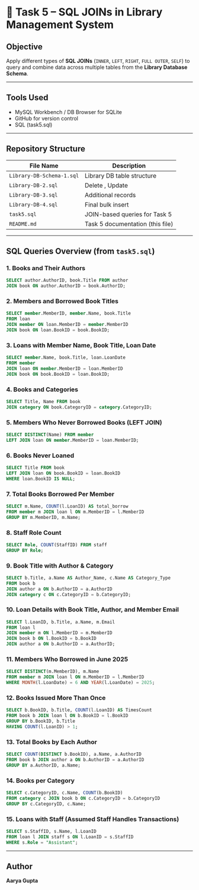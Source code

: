 
# 🔄 Task 5 – SQL JOINs in Library Management System

##  Objective

Apply different types of **SQL JOINs** (`INNER`, `LEFT`, `RIGHT`, `FULL OUTER`, `SELF`) to query and combine data across multiple tables from the **Library Database Schema**.

---

##  Tools Used

- MySQL Workbench / DB Browser for SQLite
- GitHub for version control
- SQL (task5.sql)

---

##  Repository Structure

| File Name               | Description                                 |
|------------------------|---------------------------------------------|
| `Library-DB-Schema-1.sql` | Library DB table structure                 |
| `Library-DB-2.sql`        | Delete , Update                            |
| `Library-DB-3.sql`        | Additional records                         |
| `Library-DB-4.sql`        | Final bulk insert                          |
| `task5.sql`               |  JOIN-based queries for Task 5            |
| `README.md`              | Task 5 documentation (this file)           |

---

##  SQL Queries Overview (from `task5.sql`)

### 1. Books and Their Authors
```sql
SELECT author.AuthorID, book.Title FROM author
JOIN book ON author.AuthorID = book.AuthorID;
```

### 2. Members and Borrowed Book Titles
```sql
SELECT member.MemberID, member.Name, book.Title
FROM loan
JOIN member ON loan.MemberID = member.MemberID
JOIN book ON loan.BookID = book.BookID;
```

### 3. Loans with Member Name, Book Title, Loan Date
```sql
SELECT member.Name, book.Title, loan.LoanDate
FROM member
JOIN loan ON member.MemberID = loan.MemberID
JOIN book ON book.BookID = loan.BookID;
```

### 4. Books and Categories
```sql
SELECT Title, Name FROM book
JOIN category ON book.CategoryID = category.CategoryID;
```

### 5. Members Who Never Borrowed Books (LEFT JOIN)
```sql
SELECT DISTINCT(Name) FROM member
LEFT JOIN loan ON member.MemberID = loan.MemberID;
```

### 6. Books Never Loaned
```sql
SELECT Title FROM book
LEFT JOIN loan ON book.BookID = loan.BookID
WHERE loan.BookID IS NULL;
```

### 7. Total Books Borrowed Per Member
```sql
SELECT m.Name, COUNT(l.LoanID) AS total_borrow
FROM member m JOIN loan l ON m.MemberID = l.MemberID
GROUP BY m.MemberID, m.Name;
```

### 8. Staff Role Count
```sql
SELECT Role, COUNT(StaffID) FROM staff
GROUP BY Role;
```

### 9. Book Title with Author & Category
```sql
SELECT b.Title, a.Name AS Author_Name, c.Name AS Category_Type
FROM book b
JOIN author a ON b.AuthorID = a.AuthorID
JOIN category c ON c.CategoryID = b.CategoryID;
```

### 10. Loan Details with Book Title, Author, and Member Email
```sql
SELECT l.LoanID, b.Title, a.Name, m.Email
FROM loan l
JOIN member m ON l.MemberID = m.MemberID
JOIN book b ON l.BookID = b.BookID
JOIN author a ON b.AuthorID = a.AuthorID;
```

### 11. Members Who Borrowed in June 2025
```sql
SELECT DISTINCT(m.MemberID), m.Name
FROM member m JOIN loan l ON m.MemberID = l.MemberID
WHERE MONTH(l.LoanDate) = 6 AND YEAR(l.LoanDate) = 2025;
```

### 12. Books Issued More Than Once
```sql
SELECT b.BookID, b.Title, COUNT(l.LoanID) AS TimesCount
FROM book b JOIN loan l ON b.BookID = l.BookID
GROUP BY b.BookID, b.Title
HAVING COUNT(l.LoanID) > 1;
```

### 13. Total Books by Each Author
```sql
SELECT COUNT(DISTINCT b.BookID), a.Name, a.AuthorID
FROM book b JOIN author a ON b.AuthorID = a.AuthorID
GROUP BY a.AuthorID, a.Name;
```

### 14. Books per Category
```sql
SELECT c.CategoryID, c.Name, COUNT(b.BookID)
FROM category c JOIN book b ON c.CategoryID = b.CategoryID
GROUP BY c.CategoryID, c.Name;
```

### 15. Loans with Staff (Assumed Staff Handles Transactions)
```sql
SELECT s.StaffID, s.Name, l.LoanID
FROM loan l JOIN staff s ON l.LoanID = s.StaffID
WHERE s.Role = "Assistant";
```

---

##  Author

**Aarya Gupta**  
